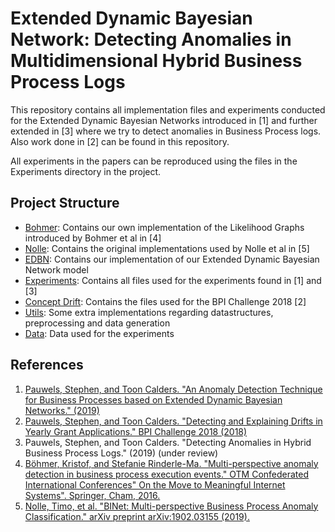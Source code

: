 # Extended Dynamic Bayesian Network: Detecting Anomalies in Multidimensional Hybrid Business Process Logs</h1>

This repository contains all implementation files and experiments conducted for the Extended Dynamic Bayesian Networks introduced in
[1] and further extended in [3] where we try to detect anomalies in Business Process logs. Also work done in [2] can be found
in this repository.

All experiments in the papers can be reproduced using the files in the Experiments directory in the project.

## Project Structure
- [Bohmer](https://github.com/StephenPauwels/edbn/tree/master/Bohmer): Contains our own implementation of the Likelihood Graphs introduced by Bohmer et al in [4]
- [Nolle](https://github.com/StephenPauwels/edbn/tree/master/Nolle): Contains the original implementations used by Nolle et al in [5]
- [EDBN](https://github.com/StephenPauwels/edbn/tree/master/eDBN): Contains our implementation of our Extended Dynamic Bayesian Network model
- [Experiments](https://github.com/StephenPauwels/edbn/tree/master/Experiments): Contains all files used for the experiments found in [1] and [3]
- [Concept Drift](https://github.com/StephenPauwels/edbn/tree/master/Concept%20Drift): Contains the files used for the BPI Challenge 2018 [2]
- [Utils](https://github.com/StephenPauwels/edbn/tree/master/Utils): Some extra implementations regarding datastructures, preprocessing and data generation
- [Data](https://github.com/StephenPauwels/edbn/tree/master/Data): Data used for the experiments


## References
1. [Pauwels, Stephen, and Toon Calders. "An Anomaly Detection Technique for Business Processes based on Extended Dynamic Bayesian Networks." (2019)](http://adrem.uantwerpen.be/bibrem/pubs/PauwelsSAC19.pdf)
2. [Pauwels, Stephen, and Toon Calders. "Detecting and Explaining Drifts in Yearly Grant Applications." BPI Challenge 2018 (2018)](http://adrem.uantwerpen.be//bibrem/pubs/pauwels2018BPIC.pdf)
3. Pauwels, Stephen, and Toon Calders. "Detecting Anomalies in Hybrid Business Process Logs." (2019) (under review)
4. [Böhmer, Kristof, and Stefanie Rinderle-Ma. "Multi-perspective anomaly detection in business process execution events." OTM Confederated International Conferences" On the Move to Meaningful Internet Systems". Springer, Cham, 2016.](https://eprints.cs.univie.ac.at/4785/1/cr.pdf)
5. [Nolle, Timo, et al. "BINet: Multi-perspective Business Process Anomaly Classification." arXiv preprint arXiv:1902.03155 (2019).](https://arxiv.org/pdf/1902.03155.pdf)
